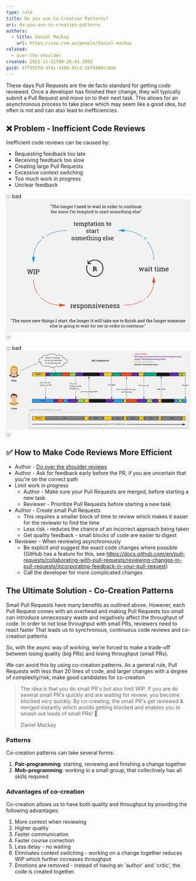 ```yaml
---
type: rule
title: Do you use Co-Creation Patterns?
uri: do-you-use-co-creation-patterns
authors:
  - title: Daniel Mackay
    url: https://ssw.com.au/people/daniel-mackay
related: 
  - over-the-shoulder
created: 2022-11-21T00:28:43.256Z
guid: 4ff555fd-3f4c-416b-9fc3-1bf9409cc0ab
---
```

These days Pull Requests are the de facto standard for getting code reviewed.  Once a developer has finished their change, they will typically submit a Pull Request and move on to their next task.  This allows for an asynchronous process to take place which may seem like a good idea, but often is not and can also lead to inefficiencies.

## ❌ Problem - Inefficient Code Reviews

Inefficient code reviews can be caused by:

* Requesting feedback too late
* Receiving feedback too slow
* Creating large Pull Requests
* Excessive context switching
* Too much work in progress
* Unclear feedback

::: bad
![Figure: Vicious cycle of being blocked and picking up yet another task (source: https://www.infoq.com/articles/co-creation-patterns-software-development)](co-creation-1.png)
:::

::: bad
![Figure: Inefficiencies caused by asynchronous code reviews (source: https://www.infoq.com/articles/co-creation-patterns-software-development)](co-creation-2.png)
:::

## ✅ How to Make Code Reviews More Efficient

* Author - [Do over the shoulder reviews](https://www.ssw.com.au/rules/over-the-shoulder/)
* Author - Ask for feedback early before the PR, if you are uncertain that you're on the correct path
* Limit work in progress
  * Author - Make sure your Pull Requests are merged, before starting a new task
  * Reviewer - Prioritize Pull Requests before starting a new task
* Author - Create small Pull Requests
  * This requires a smaller block of time to review which makes it easier for the reviewer to find the time
  * Less risk - reduces the chance of an incorrect approach being taken
  * Get quality feedback - small blocks of code are easier to digest
* Reviewer - When reviewing asynchronously
  * Be explicit and suggest the exact code changes where possible (GitHub has a feature for this, see https://docs.github.com/en/pull-requests/collaborating-with-pull-requests/reviewing-changes-in-pull-requests/incorporating-feedback-in-your-pull-request)
  * Call the developer for more complicated changes

## The Ultimate Solution - Co-Creation Patterns

Small Pull Requests have many benefits as outlined above.  However, each Pull Request comes with an overhead and making Pull Requests too small can introduce unnecessary waste and negatively affect the throughput of code.  In order to not lose throughput with small PRs, reviewers need to react faster
That leads us to synchronous, continuous code reviews and co-creation patterns

 So, with the async way of working, we’re forced to make a trade-off between losing quality (big PRs) and losing throughput (small PRs).

We can avoid this by using co-creation patterns. As a general rule, Pull Requests with less than 20 lines of code, and larger changes with a degree of complexity/risk, make good candidates for co-creation

> The idea is that you do small PR's but also limit WIP. If you are do several small PR's quickly and are waiting for review, you become blocked very quickly. By co-creating, the small PR's get reviewed & merged instantly which avoids getting blocked and enables you to smash out loads of small PRs! 💪
> 
> Daniel Mackay

### Patterns

Co-creation patterns can take several forms:

1. **Pair-programming**: starting, reviewing and finishing a change together
2. **Mob-programming**: working in a small group, that collectively has all skills required

### Advantages of co-creation

Co-creation allows us to have both quality and throughput by providing the following advantages:

1. More context when reviewing
2. Higher quality
3. Faster communication
4. Faster course correction
5. Less delay - no waiting
6. Eliminates context switching - working on a change together reduces WIP which further increases throughput
7. Emotions are removed - instead of having an 'author' and 'critic', the code is created together.

<!-- 
TODO: Add a PR screenshot of pair programming, show the PR Dan M with Jack R for the big PR for Rules GPT
TODO: Add a PR screenshot of mob programming, we need to demonstrate what the PR would look like for this
 -->

